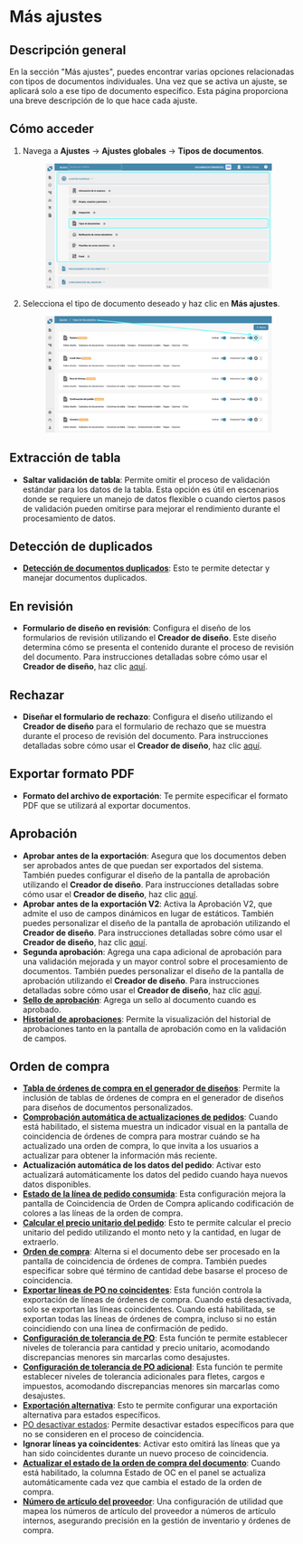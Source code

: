 # Más ajustes

## Descripción general

En la sección "Más ajustes", puedes encontrar varias opciones relacionadas con tipos de documentos individuales. Una vez que se activa un ajuste, se aplicará solo a ese tipo de documento específico. Esta página proporciona una breve descripción de lo que hace cada ajuste.

## Cómo acceder

1.  Navega a **Ajustes** → **Ajustes globales** → **Tipos de documentos**.

    <figure><img src="../../../../../.gitbook/assets/Calculate_PO_unit_price_1_es.png" alt=""><figcaption></figcaption></figure>
2.  Selecciona el tipo de documento deseado y haz clic en **Más ajustes**.

    <figure><img src="../../../../../.gitbook/assets/Calculate_PO_unit_price_2_es.png" alt=""><figcaption></figcaption></figure>

## Extracción de tabla

* **Saltar validación de tabla**: Permite omitir el proceso de validación estándar para los datos de la tabla. Esta opción es útil en escenarios donde se requiere un manejo de datos flexible o cuando ciertos pasos de validación pueden omitirse para mejorar el rendimiento durante el procesamiento de datos.

## Detección de duplicados

* [**Detección de documentos duplicados**](duplicate-document-handling.md): Esto te permite detectar y manejar documentos duplicados.

## En revisión

* **Formulario de diseño en revisión**: Configura el diseño de los formularios de revisión utilizando el **Creador de diseño**. Este diseño determina cómo se presenta el contenido durante el proceso de revisión del documento. Para instrucciones detalladas sobre cómo usar el **Creador de diseño**, haz clic [aquí](../../../../setup/document-types/layout-builder.md).

## Rechazar

* **Diseñar el formulario de rechazo**: Configura el diseño utilizando el **Creador de diseño** para el formulario de rechazo que se muestra durante el proceso de revisión del documento. Para instrucciones detalladas sobre cómo usar el **Creador de diseño**, haz clic [aquí](../../../../setup/document-types/layout-builder.md).

## Exportar formato PDF

* **Formato del archivo de exportación**: Te permite especificar el formato PDF que se utilizará al exportar documentos.

## Aprobación

* **Aprobar antes de la exportación**: Asegura que los documentos deben ser aprobados antes de que puedan ser exportados del sistema. También puedes configurar el diseño de la pantalla de aprobación utilizando el **Creador de diseño**. Para instrucciones detalladas sobre cómo usar el **Creador de diseño**, haz clic [aquí](../../../../setup/document-types/layout-builder.md).
* **Aprobar antes de la exportación V2**: Activa la Aprobación V2, que admite el uso de campos dinámicos en lugar de estáticos. También puedes personalizar el diseño de la pantalla de aprobación utilizando el **Creador de diseño**. Para instrucciones detalladas sobre cómo usar el **Creador de diseño**, haz clic [aquí](../../../../setup/document-types/layout-builder.md).
* **Segunda aprobación**: Agrega una capa adicional de aprobación para una validación mejorada y un mayor control sobre el procesamiento de documentos. También puedes personalizar el diseño de la pantalla de aprobación utilizando el **Creador de diseño**. Para instrucciones detalladas sobre cómo usar el **Creador de diseño**, haz clic [aquí](../../../../setup/document-types/layout-builder.md).
* [**Sello de aprobación**](approval/approval-stamp.md): Agrega un sello al documento cuando es aprobado.
* [**Historial de aprobaciones**](approval/approval-history.md): Permite la visualización del historial de aprobaciones tanto en la pantalla de aprobación como en la validación de campos.

## Orden de compra

* [**Tabla de órdenes de compra en el generador de diseños**](purchase-order/po-table-in-layout-builder.md): Permite la inclusión de tablas de órdenes de compra en el generador de diseños para diseños de documentos personalizados.
* [**Comprobación automática de actualizaciones de pedidos**](purchase-order/auto-check-for-po-updates.md): Cuando está habilitado, el sistema muestra un indicador visual en la pantalla de coincidencia de órdenes de compra para mostrar cuándo se ha actualizado una orden de compra, lo que invita a los usuarios a actualizar para obtener la información más reciente.
* **Actualización automática de los datos del pedido**: Activar esto actualizará automáticamente los datos del pedido cuando haya nuevos datos disponibles.
* [**Estado de la línea de pedido consumida**](purchase-order/consumed-po-line-status.md): Esta configuración mejora la pantalla de Coincidencia de Orden de Compra aplicando codificación de colores a las líneas de la orden de compra.
* [**Calcular el precio unitario del pedido**](purchase-order/calculate-po-unit-price.md): Esto te permite calcular el precio unitario del pedido utilizando el monto neto y la cantidad, en lugar de extraerlo.
* [**Orden de compra**](purchase-order/purchase-order.md): Alterna si el documento debe ser procesado en la pantalla de coincidencia de órdenes de compra. También puedes especificar sobre qué término de cantidad debe basarse el proceso de coincidencia.
* [**Exportar líneas de PO no coincidentes**](purchase-order/export-not-matched-po-lines.md): Esta función controla la exportación de líneas de órdenes de compra. Cuando está desactivada, solo se exportan las líneas coincidentes. Cuando está habilitada, se exportan todas las líneas de órdenes de compra, incluso si no están coincidiendo con una línea de confirmación de pedido.
* [**Configuración de tolerancia de PO**](purchase-order/purchase-order-tolerance-settings-additional-purchase-order-tolerance.md): Esta función te permite establecer niveles de tolerancia para cantidad y precio unitario, acomodando discrepancias menores sin marcarlas como desajustes.
* [**Configuración de tolerancia de PO adicional**](purchase-order/purchase-order-tolerance-settings-additional-purchase-order-tolerance.md#ajuste-para-configurar-la-ajuste-adicional-de-tolerancia-de-ordenes-de-compra): Esta función te permite establecer niveles de tolerancia adicionales para fletes, cargos e impuestos, acomodando discrepancias menores sin marcarlas como desajustes.
* [**Exportación alternativa**](purchase-order/alternate-export.md): Esto te permite configurar una exportación alternativa para estados específicos.
* [PO desactivar estados](purchase-order/purchase-order-disable-statuses.md): Permite desactivar estados específicos para que no se consideren en el proceso de coincidencia.
* **Ignorar líneas ya coincidentes**: Activar esto omitirá las líneas que ya han sido coincidentes durante un nuevo proceso de coincidencia.
* [**Actualizar el estado de la orden de compra del documento**](purchase-order/update-document-purchase-order-status.md): Cuando está habilitado, la columna Estado de OC en el panel se actualiza automáticamente cada vez que cambia el estado de la orden de compra.
* [**Número de artículo del proveedor**](purchase-order/supplier-item-number-map-admin-documentation.md): Una configuración de utilidad que mapea los números de artículo del proveedor a números de artículo internos, asegurando precisión en la gestión de inventario y órdenes de compra.
